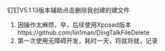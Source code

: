 钉钉V5.1.13版本辅助点击删除我创建的建文件
1. 因操作太麻烦，卒，后续使用Xposed版本https://github.com/lin1man/DingTalkFileDelete
2. 第一次使用无障碍开发，耗时一天，将就将就，记录